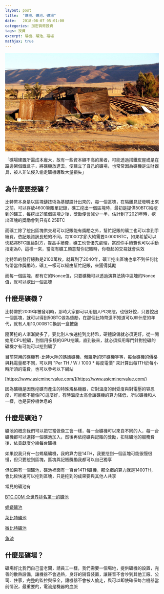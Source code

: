 ```yaml
---
layout: post
title:  "礦機、礦池、礦場"
date:   2018-08-07 05:01:00
categories: 加密貨幣投資
tags: 投資
excerpt: 礦機、礦池、礦場
mathjax: true
---
```


![/images/202010061347.jpg](/images/202010061347.jpg)

「礦場建置所需成本龐大，故有一些資本額不高的業者，可能透過搭鐵皮屋或是在路邊架個鐵盒子，將礦機放進去，便建立了自己的礦場，也常常因為礦機是生財器具，被人非法侵入偷走礦機導致大量損失」

## 為什麼要挖礦？
比特幣本身是以區塊鏈技術為基礎設計出來的，每一個區塊，在隔離見証發明出來之前，可以存放4600筆賬單記錄，礦工挖出一個區塊時，最初是提供50BTC給挖到的礦工，每挖出21萬個區塊之後，獎勵便會減少一半，估計到了2021年時，挖出區塊的獎勵會到只有6.25BTC

而礦工除了挖出區塊供交易可以記賬能有獎勵之外，幫忙記賬的礦工也可以拿到手續費，依記賬資訊長短的不同，每1000字節大約需要0.0001BTC，如果希望可以快點將BTC匯給對方，提高手續費，礦工也會優先處理，當然你手續費也可以手動指定為0，這樣一來，當沒有礦工願意幫你記賬時，你發起的交易就會失效

比特幣的發行總數是2100萬枚，就算到了2040年，礦工挖出區塊也拿不到任何比特幣當作獎勵時，礦工一樣可以經由幫忙記賬，來獲得獎勵

而每一個區塊，都有它的Nonce值，只要礦機可以透過演算法猜中區塊的Nonce值，就可以挖出一個區塊

## 什麼是礦機？
比特幣於2009年被發明時，那時大家都可以用個人PC來挖，也很好挖，只要挖出一個區塊，就可以得到50BTC做為獎勵，在那個比特幣還不知道可以幹什麼的年代，就有人用10,000BTC換到一盒披薩

隨著挖的人漸漸變多了，要比別人快速挖到比特幣，硬體設備就必須更好，從一開始用CPU挖礦，到借用多核的GPU挖礦，直到後來，就必須採用專門針對挖礦的礦機才有可能可以挖到礦了

目前常用的礦機有-比特大陸的螞蟻礦機、俄羅斯的BT礦機等等，每台礦機的價格與耗電量都不同，可以用 "Per TH / W / 1000 * 每度電價" 來計算出每1TH於每小時所須的電費，也可以參考以下網站

[https://www.asicminervalue.com/](https://www.asicminervalue.com/)

因為礦機是因應挖礦而產生的特殊規格機器，它對溫度的耐受度與對電壓的容忍度，可能都不能像PC這麼好，有時溫度太高會讓礦機的算力降低，所以礦機和人一樣，也是要停機休息的

## 什麼是礦池？
礦池的概念我們可以把它當做像工會一樣，每一台礦機可以來自不同的人，每一台礦機都可以選擇一個礦池加入，然後再依挖礦與記賬的獎勵，扣除礦池的服務費後，依貢獻度分給每台礦機

如果說我只有一台螞蟻礦機，我的算力是14TH，我要挖到一個區塊可能很慢很慢，但只要挖到區塊，區塊與記賬獎勵我都可以自己獨享

但如果有一個礦池，礦池裡面有一百台14TH礦機，那全網的算力就是1400TH，會比較快速可以挖到區塊，只是挖到的成果要與其他人共享

常見的礦池有

[BTC.COM 全世界排名第一的礦池](https://btc.com/)

[螞蟻礦池](https://www.antpool.com/)

[萊比特礦池](http://www.btc.top/)

[微比特礦池](https://www.viabtc.com/)

[魚池](https://www.f2pool.com/)

## 什麼是礦場？
礦場好比我們自己當老闆，請員工一樣，我們需要一個場地，提供礦機的設置，完善的散熱設備，讓機器不會過熱，良好的隔音裝置，讓聲音不會吵到其他工廠、公司、住家，完整的監控與保全，讓機器不會被人偷走，與可以即使確保每台機器當前情況，最重要的，電流是機器的血脈